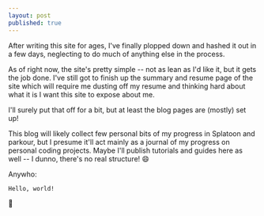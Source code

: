 ```yaml
---
layout: post
published: true
---
```

After writing this site for ages, I've finally plopped down and hashed it out
in a few days, neglecting to do much of anything else in the process.

As of right now, the site's pretty simple -- not as lean as I'd like it, but it
gets the job done. I've still got to finish up the summary and resume page of
the site which will require me dusting off my resume and thinking hard about
what it is I want this site to expose about me.

I'll surely put that off for a bit, but at least the blog pages are (mostly) set
up!

This blog will likely collect few personal bits of my progress in Splatoon and
parkour, but I presume it'll act mainly as a journal of my progress on personal
coding projects. Maybe I'll publish tutorials and guides here as well -- I
dunno, there's no real structure! :smile:

Anywho:

    Hello, world!

:tada:
